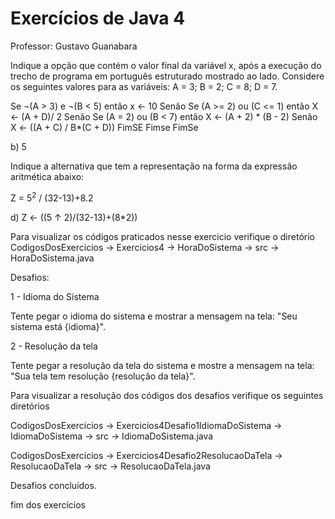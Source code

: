 # Exercícios de Java 4

Professor: Gustavo Guanabara

Indique a opção que contém o valor final da variável x, após a execução do trecho de programa em português estruturado mostrado ao lado. Considere os seguintes valores para as variáveis: A = 3; B = 2; C = 8; D = 7.

Se ¬(A > 3) e ¬(B < 5) então
    x <- 10
Senão
    Se (A >= 2) ou (C <= 1) então
        X <- (A + D)/ 2
    Senão
        Se (A = 2) ou (B < 7) então
            X <- (A + 2) * (B - 2)
        Senão
            X <- ((A + C) / B*(C + D))
        FimSE
    Fimse
FimSe

b) 5

Indique a alternativa que tem a representação na forma da expressão aritmética abaixo:

Z = 5<sup>2</sup> / (32-13)+8.2

d) Z <- ((5 &uarr; 2)/(32-13)+(8*2))

Para visualizar os códigos praticados nesse exercicio verifique o diretório CodigosDosExercicios -> Exercicios4 -> HoraDoSistema -> src -> HoraDoSistema.java

Desafios:

1 - Idioma do Sistema

Tente pegar o idioma do sistema e mostrar a mensagem na tela: "Seu sistema está {idioma}".

2 - Resolução da tela

Tente pegar a resolução da tela do sistema e mostre a mensagem na tela: "Sua tela tem resolução {resolução da tela}".

Para visualizar a resolução dos códigos dos desafios verifique os seguintes diretórios

CodigosDosExercicios -> Exercicios4Desafio1IdiomaDoSistema -> IdiomaDoSistema -> src -> IdiomaDoSistema.java

CodigosDosExercicios -> Exercicios4Desafio2ResolucaoDaTela -> ResolucaoDaTela -> src -> ResolucaoDaTela.java

Desafios concluídos.

fim dos exercícios
